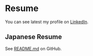 # Resume
You can see latest my profile on [LinkedIn]([zurazurataicho](https://www.linkedin.com/in/zurazurataicho/)).

## Japanese Resume
See [README.md]([zurazurataicho](https://github.com/zurazurataicho/)) on GitHub.
